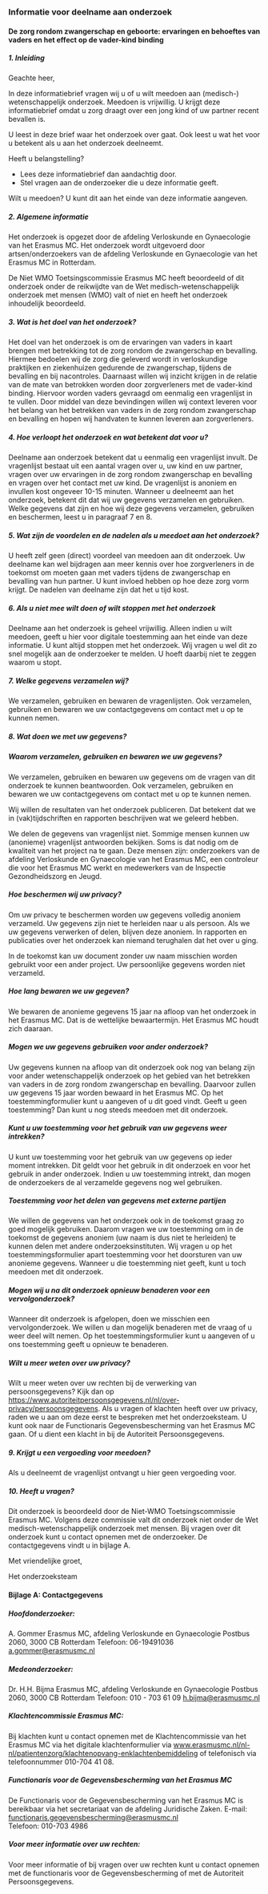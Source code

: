 ### Informatie voor deelname aan onderzoek

#### De zorg rondom zwangerschap en geboorte: ervaringen en behoeftes van vaders en het effect op de vader-kind binding

##### 1.	Inleiding

Geachte heer,

In deze informatiebrief vragen wij u of u wilt meedoen aan (medisch-) wetenschappelijk onderzoek. Meedoen is vrijwillig. U krijgt deze informatiebrief omdat u zorg draagt over een jong kind of uw partner recent bevallen is.

U leest in deze brief waar het onderzoek over gaat. 
Ook leest u wat het voor u betekent als u aan het onderzoek deelneemt. 

Heeft u belangstelling?
-	Lees deze informatiebrief dan aandachtig door.
-	Stel vragen aan de onderzoeker die u deze informatie geeft.

Wilt u meedoen?
U kunt dit aan het einde van deze informatie aangeven. 


##### 2.	Algemene informatie
Het onderzoek is opgezet door de afdeling Verloskunde en Gynaecologie van het Erasmus MC.
Het onderzoek wordt uitgevoerd door artsen/onderzoekers van de afdeling Verloskunde en Gynaecologie van het Erasmus MC in Rotterdam.

De Niet WMO Toetsingscommissie Erasmus MC heeft beoordeeld of dit onderzoek onder de reikwijdte van de Wet medisch-wetenschappelijk onderzoek met mensen (WMO) valt of niet en heeft het onderzoek inhoudelijk beoordeeld.

##### 3.	Wat is het doel van het onderzoek?
Het doel van het onderzoek is om de ervaringen van vaders in kaart brengen met betrekking tot de zorg rondom de zwangerschap en bevalling. Hiermee bedoelen wij de zorg die geleverd wordt in verloskundige praktijken en ziekenhuizen gedurende de zwangerschap, tijdens de bevalling en bij nacontroles. Daarnaast willen wij inzicht krijgen in de relatie van de mate van betrokken worden door zorgverleners met de vader-kind binding. Hiervoor worden vaders gevraagd om eenmalig een vragenlijst in te vullen. Door middel van deze bevindingen willen wij context leveren voor het belang van het betrekken van vaders in de zorg rondom zwangerschap en bevalling en hopen wij handvaten te kunnen leveren aan zorgverleners. 

##### 4.	Hoe verloopt het onderzoek en wat betekent dat voor u?
Deelname aan onderzoek betekent dat u eenmalig een vragenlijst invult. De vragenlijst bestaat uit een aantal vragen over u, uw kind en uw partner, vragen over uw ervaringen in de zorg rondom zwangerschap en bevalling en vragen over het contact met uw kind. De vragenlijst is anoniem en invullen kost ongeveer 10-15 minuten.
Wanneer u deelneemt aan het onderzoek, betekent dit dat wij uw gegevens verzamelen en gebruiken. Welke gegevens dat zijn en hoe wij deze gegevens verzamelen, gebruiken en beschermen, leest u in paragraaf 7 en 8.

##### 5.	Wat zijn de voordelen en de nadelen als u meedoet aan het onderzoek?
U heeft zelf geen (direct) voordeel van meedoen aan dit onderzoek. Uw deelname kan wel bijdragen aan meer kennis over hoe zorgverleners in de toekomst om moeten gaan met vaders tijdens de zwangerschap en bevalling van hun partner. U kunt invloed hebben op hoe deze zorg vorm krijgt. 
De nadelen van deelname zijn dat het u tijd kost.

##### 6.	Als u niet mee wilt doen of wilt stoppen met het onderzoek
Deelname aan het onderzoek is geheel vrijwillig. Alleen indien u wilt meedoen, geeft u hier voor digitale toestemming aan het einde van deze informatie. 
U kunt altijd stoppen met het onderzoek. Wij vragen u wel dit zo snel mogelijk aan de onderzoeker te melden. U hoeft daarbij niet te zeggen waarom u stopt. 

##### 7.	Welke gegevens verzamelen wij? 
We verzamelen, gebruiken en bewaren de vragenlijsten. Ook verzamelen, gebruiken en bewaren we uw contactgegevens om contact met u op te kunnen nemen. 

##### 8.	Wat doen we met uw gegevens?

##### Waarom verzamelen, gebruiken en bewaren we uw gegevens?
We verzamelen, gebruiken en bewaren uw gegevens om de vragen van dit onderzoek te kunnen beantwoorden. Ook verzamelen, gebruiken en bewaren we uw contactgegevens om contact met u op te kunnen nemen. 

Wij willen de resultaten van het onderzoek publiceren. Dat betekent dat we in (vak)tijdschriften en rapporten beschrijven wat we geleerd hebben. 

We delen de gegevens van vragenlijst niet. Sommige mensen kunnen uw (anonieme) vragenlijst antwoorden bekijken. Soms is dat nodig om de kwaliteit van het project na te gaan.
Deze mensen zijn: onderzoekers van de afdeling Verloskunde en Gynaecologie van het Erasmus MC, een controleur die voor het Erasmus MC werkt en medewerkers van de Inspectie Gezondheidszorg en Jeugd.

##### Hoe beschermen wij uw privacy?
Om uw privacy te beschermen worden uw gegevens volledig anoniem verzameld. Uw gegevens zijn niet te herleiden naar u als persoon. Als we uw gegevens verwerken of delen, blijven deze anoniem. In rapporten en publicaties over het onderzoek kan niemand terughalen dat het over u ging.

In de toekomst kan uw document zonder uw naam misschien worden gebruikt voor een ander project.
Uw persoonlijke gegevens worden niet verzameld.

##### Hoe lang bewaren we uw gegeven?
We bewaren de anonieme gegevens 15 jaar na afloop van het onderzoek in het Erasmus MC. Dat is de wettelijke bewaartermijn. Het Erasmus MC houdt zich daaraan.

##### Mogen we uw gegevens gebruiken voor ander onderzoek? 
Uw gegevens kunnen na afloop van dit onderzoek ook nog van belang zijn voor ander wetenschappelijk onderzoek op het gebied van het betrekken van vaders in de zorg rondom zwangerschap en bevalling. Daarvoor zullen uw gegevens 15 jaar worden bewaard in het Erasmus MC. Op het toestemmingformulier kunt u aangeven of u dit goed vindt. Geeft u geen toestemming? Dan kunt u nog steeds meedoen met dit onderzoek. 

##### Kunt u uw toestemming voor het gebruik van uw gegevens weer intrekken?
U kunt uw toestemming voor het gebruik van uw gegevens op ieder moment intrekken. Dit geldt voor het gebruik in dit onderzoek en voor het gebruik in ander onderzoek. Indien u uw toestemming intrekt, dan mogen de onderzoekers de al verzamelde gegevens nog wel gebruiken.  

##### Toestemming voor het delen van gegevens met externe partijen 
We willen de gegevens van het onderzoek ook in de toekomst graag zo goed mogelijk gebruiken. Daarom vragen we uw toestemming om in de toekomst de gegevens anoniem (uw naam is dus niet te herleiden) te kunnen delen met andere onderzoeksinstituten. 
Wij vragen u op het toestemmingsformulier apart toestemming voor het doorsturen van uw anonieme gegevens. Wanneer u die toestemming niet geeft, kunt u toch meedoen met dit onderzoek. 

##### Mogen wij u na dit onderzoek opnieuw benaderen voor een vervolgonderzoek? 
Wanneer dit onderzoek is afgelopen, doen we misschien een vervolgonderzoek. We willen u dan mogelijk benaderen met de vraag of u weer deel wilt nemen. Op het toestemmingsformulier kunt u aangeven of u ons toestemming geeft u opnieuw te benaderen.

##### Wilt u meer weten over uw privacy?
Wilt u meer weten over uw rechten bij de verwerking van persoonsgegevens? Kijk dan op 
https://www.autoriteitpersoonsgegevens.nl/nl/over-privacy/persoonsgegevens. 
Als u vragen of klachten heeft over uw privacy, raden we u aan om deze eerst te bespreken met het onderzoeksteam. U kunt ook naar de Functionaris Gegevensbescherming van het Erasmus MC gaan. Of u dient een klacht in bij de Autoriteit Persoonsgegevens. 

##### 9.	Krijgt u een vergoeding voor meedoen?
Als u deelneemt de vragenlijst ontvangt u hier geen vergoeding voor.

##### 10.	Heeft u vragen?
Dit onderzoek is beoordeeld door de Niet-WMO Toetsingscommissie Erasmus MC. Volgens deze commissie valt dit onderzoek niet onder de Wet medisch-wetenschappelijk onderzoek met mensen. Bij vragen over dit onderzoek kunt u contact opnemen met de onderzoeker. De contactgegevens vindt u in bijlage A.


Met vriendelijke groet,


Het onderzoeksteam


#### Bijlage A: Contactgegevens

##### Hoofdonderzoeker:
A. Gommer
Erasmus MC, afdeling Verloskunde en Gynaecologie 
Postbus 2060, 3000 CB Rotterdam 
Telefoon: 06-19491036 
a.gommer@erasmusmc.nl

##### Medeonderzoeker:
Dr. H.H. Bijma 
Erasmus MC, afdeling Verloskunde en Gynaecologie 
Postbus 2060, 3000 CB Rotterdam 
Telefoon: 010 - 703 61 09 
h.bijma@erasmusmc.nl  
 
##### Klachtencommissie Erasmus MC:  
Bij klachten kunt u contact opnemen met de Klachtencommissie van het Erasmus MC via het digitale klachtenformulier via www.erasmusmc.nl/nl-nl/patientenzorg/klachtenopvang-enklachtenbemiddeling of telefonisch via telefoonnummer 010-704 41 08. 

##### Functionaris voor de Gegevensbescherming van het Erasmus MC 
De Functionaris voor de Gegevensbescherming van het Erasmus MC is bereikbaar via het secretariaat van de afdeling Juridische Zaken. 
E-mail: functionaris.gegevensbescherming@erasmusmc.nl  
Telefoon: 010-703 4986 

##### Voor meer informatie over uw rechten: 
Voor meer informatie of bij vragen over uw rechten kunt u contact opnemen met de functionaris voor de Gegevensbescherming of met de Autoriteit Persoonsgegevens.
